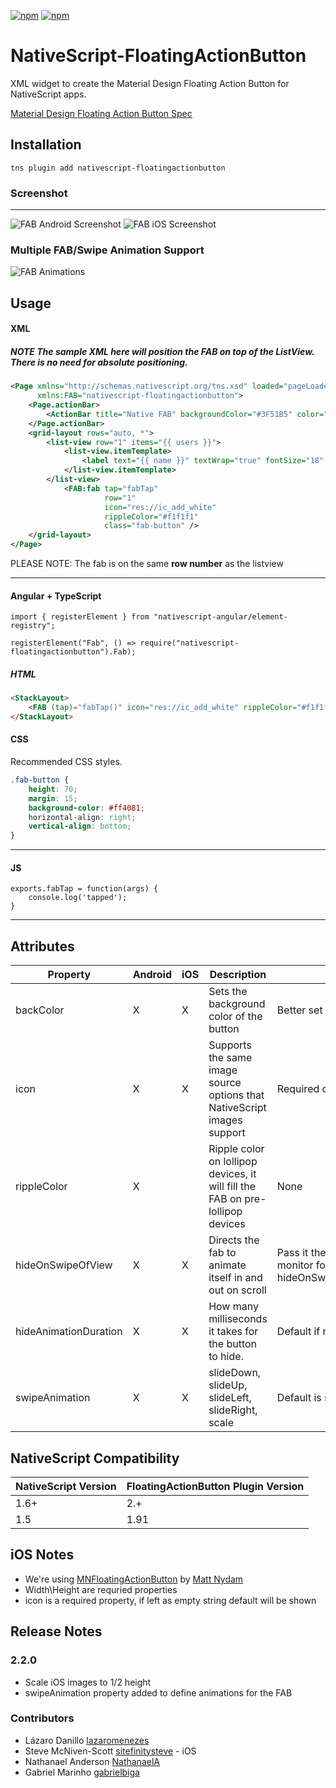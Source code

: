 [![npm](https://img.shields.io/npm/v/nativescript-floatingactionbutton.svg)](https://www.npmjs.com/package/nativescript-floatingactionbutton)
[![npm](https://img.shields.io/npm/dt/nativescript-floatingactionbutton.svg?label=npm%20downloads)](https://www.npmjs.com/package/nativescript-floatingactionbutton)

# NativeScript-FloatingActionButton
XML widget to create the Material Design Floating Action Button for NativeScript apps.

[Material Design Floating Action Button Spec](https://www.google.com/design/spec/components/buttons-floating-action-button.html)

## Installation
`tns plugin add nativescript-floatingactionbutton`

### Screenshot
---------------
![FAB Android Screenshot](screens/android.png)
![FAB iOS Screenshot](screens/ios.png)

### Multiple FAB/Swipe Animation Support
![FAB Animations](screens/animations.gif)

## Usage

#### XML
##### **NOTE** The sample XML here will position the FAB on top of the ListView. There is no need for absolute positioning.
```XML
<Page xmlns="http://schemas.nativescript.org/tns.xsd" loaded="pageLoaded"
      xmlns:FAB="nativescript-floatingactionbutton">
    <Page.actionBar>
        <ActionBar title="Native FAB" backgroundColor="#3F51B5" color="#fff" />
    </Page.actionBar>
    <grid-layout rows="auto, *">
        <list-view row="1" items="{{ users }}">
            <list-view.itemTemplate>
                <label text="{{ name }}" textWrap="true" fontSize="18" margin="20" />
            </list-view.itemTemplate>
        </list-view>
            <FAB:fab tap="fabTap"
                     row="1"
                     icon="res://ic_add_white"
                     rippleColor="#f1f1f1"
                     class="fab-button" />
    </grid-layout>
</Page>
```
PLEASE NOTE: The fab is on the same **row number** as the listview 
***

#### Angular + TypeScript
`import { registerElement } from "nativescript-angular/element-registry";`

`registerElement("Fab", () => require("nativescript-floatingactionbutton").Fab);`

##### HTML 
```HTML
<StackLayout>
    <FAB (tap)="fabTap()" icon="res://ic_add_white" rippleColor="#f1f1f1" class="fab-button"></FAB>
</StackLayout>
```

#### CSS
Recommended CSS styles.
```CSS
.fab-button {
    height: 70;
    margin: 15;
    background-color: #ff4081; 
    horizontal-align: right; 
    vertical-align: bottom; 
}
```

***

#### JS

```JS
exports.fabTap = function(args) {
    console.log('tapped');
}
```

***

## Attributes

| Property   |      Android      |  iOS | Description | Note |
|------------|-------------------|------|-------------|------|
| backColor  |         X         | X    | Sets the background color of the button | Better set in CSS
| icon       |         X         | X     | Supports the same image source options that NativeScript images support | Required on android
| rippleColor|         X         |      | Ripple color on lollipop devices, it will fill the FAB on pre-lollipop devices | None
| hideOnSwipeOfView|         X         |   X   | Directs the fab to animate itself in and out on scroll | Pass it the name of the view to monitor for a scroll event example: hideOnSwipeOfView="userListView"
| hideAnimationDuration|         X         |   X   | How many milliseconds it takes for the button to hide. | Default if not set: 300ms
| swipeAnimation|         X         |   X   | slideDown, slideUp, slideLeft, slideRight, scale | Default is slideDown

## NativeScript Compatibility

| NativeScript Version | FloatingActionButton Plugin Version |
|----------------------|-------------------------------------|
| 1.6+                  | 2.+                                 |
| 1.5                  | 1.91                                |  

## iOS Notes
- We're using [MNFloatingActionButton](http://cocoapods.org/pods/MNFloatingActionButton) by [Matt Nydam](https://github.com/mattnydam)
- Width\Height are requried properties
- icon is a required property, if left as empty string default will be shown

## Release Notes ##
### 2.2.0 ###
* Scale iOS images to 1/2 height
* swipeAnimation property added to define animations for the FAB

### Contributors

- Lázaro Danillo [lazaromenezes](https://github.com/lazaromenezes)
- Steve McNiven-Scott [sitefinitysteve](https://github.com/sitefinitysteve) - iOS
- Nathanael Anderson [NathanaelA]("https://github.com/NathanaelA)
- Gabriel Marinho [gabrielbiga](https://github.com/gabrielbiga)
